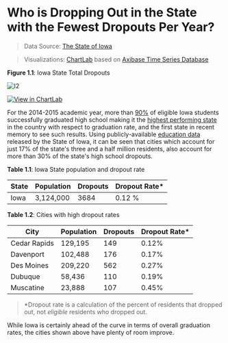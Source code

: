 Who is Dropping Out in the State with the Fewest Dropouts Per Year?
===

> Data Source: [The State of Iowa](https://www.iowa.gov/)

> Visualizations: [ChartLab](https://apps.axibase.com/chartlab) based on [Axibase Time Series Database](https://axibase.com/products/axibase-time-series-database/)

**Figure 1.1**: Iowa State Total Dropouts

![I2](Images/IDO-001.png)

[![View in ChartLab](Images/button.png)](https://apps.axibase.com/chartlab/dfbbf75b/2/#fullscreen)

For the 2014-2015 academic year, more than [90%](https://www2.ed.gov/admins/lead/account/consolidated/sy14-15part1/ia.pdf)
of eligible Iowa students successfully graduated high school making it the [highest
performing state](https://nces.ed.gov/programs/coe/indicator_coi.asp) in the country with respect to graduation rate, and the
first state in recent memory to see such results. Using publicly-available [education data](https://catalog.data.gov/dataset/2014-2015-public-school-district-dropout-rates)
released by the State of Iowa, it can be seen that cities which account for just 17% of the state's three and a half million residents,
also account for more than 30% of the state's high school dropouts.

**Table 1.1**: Iowa State population and dropout rate

| State | Population | Dropouts | Dropout Rate* |
|-------|------------|----------|---------------|
| Iowa | 3,124,000 | 3684 | 0.12 % |

**Table 1.2**: Cities with high dropout rates

| City | Population | Dropouts | Dropout Rate* |
|------|------------|----------|---------------|
| Cedar Rapids | 129,195 | 149 | 0.12% |
| Davenport | 102,488 | 176 | 0.17% |
| Des Moines | 209,220 | 562 | 0.27% |
| Dubuque | 58,436 | 110 | 0.19% |
| Muscatine | 23,888 | 107 | 0.45% |

> *Dropout rate is a calculation of the percent of residents that dropped out, not _eligible_ residents who dropped out.

While Iowa is certainly ahead of the curve in terms of overall graduation rates, the cities shown above have plenty of room
improve.
